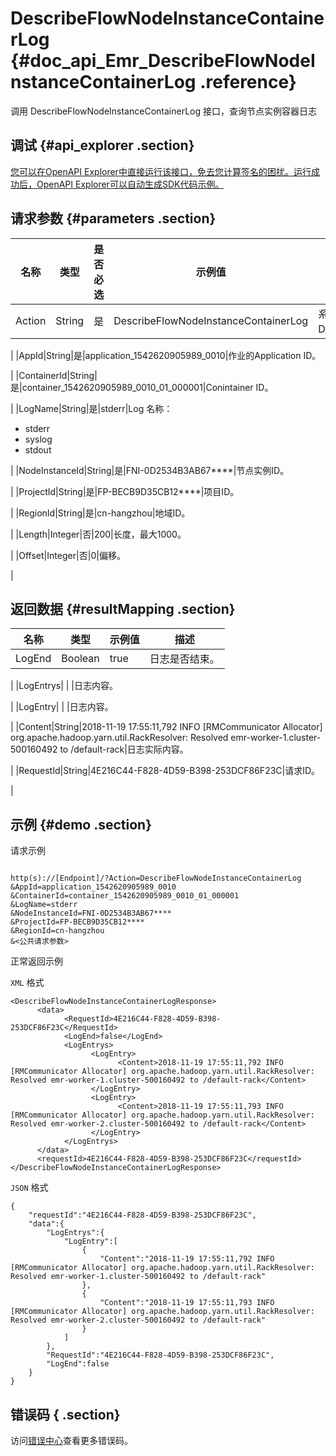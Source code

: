 # DescribeFlowNodeInstanceContainerLog {#doc_api_Emr_DescribeFlowNodeInstanceContainerLog .reference}

调用 DescribeFlowNodeInstanceContainerLog 接口，查询节点实例容器日志

## 调试 {#api_explorer .section}

[您可以在OpenAPI Explorer中直接运行该接口，免去您计算签名的困扰。运行成功后，OpenAPI Explorer可以自动生成SDK代码示例。](https://api.aliyun.com/#product=Emr&api=DescribeFlowNodeInstanceContainerLog&type=RPC&version=2016-04-08)

## 请求参数 {#parameters .section}

|名称|类型|是否必选|示例值|描述|
|--|--|----|---|--|
|Action|String|是|DescribeFlowNodeInstanceContainerLog|系统规定参数。取值：DescribeFlowNodeInstanceContainerLog。

 |
|AppId|String|是|application\_1542620905989\_0010|作业的Application ID。

 |
|ContainerId|String|是|container\_1542620905989\_0010\_01\_000001|Conintainer ID。

 |
|LogName|String|是|stderr|Log 名称：

 -   stderr
-   syslog
-   stdout

 |
|NodeInstanceId|String|是|FNI-0D2534B3AB67\*\*\*\*|节点实例ID。

 |
|ProjectId|String|是|FP-BECB9D35CB12\*\*\*\*|项目ID。

 |
|RegionId|String|是|cn-hangzhou|地域ID。

 |
|Length|Integer|否|200|长度，最大1000。

 |
|Offset|Integer|否|0|偏移。

 |

## 返回数据 {#resultMapping .section}

|名称|类型|示例值|描述|
|--|--|---|--|
|LogEnd|Boolean|true|日志是否结束。

 |
|LogEntrys| | |日志内容。

 |
|LogEntry| | |日志内容。

 |
|Content|String|2018-11-19 17:55:11,792 INFO \[RMCommunicator Allocator\] org.apache.hadoop.yarn.util.RackResolver: Resolved emr-worker-1.cluster-500160492 to /default-rack|日志实际内容。

 |
|RequestId|String|4E216C44-F828-4D59-B398-253DCF86F23C|请求ID。

 |

## 示例 {#demo .section}

请求示例

``` {#request_demo}

http(s)://[Endpoint]/?Action=DescribeFlowNodeInstanceContainerLog
&AppId=application_1542620905989_0010
&ContainerId=container_1542620905989_0010_01_000001
&LogName=stderr
&NodeInstanceId=FNI-0D2534B3AB67****
&ProjectId=FP-BECB9D35CB12****
&RegionId=cn-hangzhou
&<公共请求参数>

```

正常返回示例

`XML` 格式

``` {#xml_return_success_demo}
<DescribeFlowNodeInstanceContainerLogResponse>
	  <data>
		    <RequestId>4E216C44-F828-4D59-B398-253DCF86F23C</RequestId>
		    <LogEnd>false</LogEnd>
		    <LogEntrys>
			      <LogEntry>
				        <Content>2018-11-19 17:55:11,792 INFO [RMCommunicator Allocator] org.apache.hadoop.yarn.util.RackResolver: Resolved emr-worker-1.cluster-500160492 to /default-rack</Content>
			      </LogEntry>
			      <LogEntry>
				        <Content>2018-11-19 17:55:11,793 INFO [RMCommunicator Allocator] org.apache.hadoop.yarn.util.RackResolver: Resolved emr-worker-2.cluster-500160492 to /default-rack</Content>
			      </LogEntry>
		    </LogEntrys>
	  </data>
	  <requestId>4E216C44-F828-4D59-B398-253DCF86F23C</requestId>
</DescribeFlowNodeInstanceContainerLogResponse>
```

`JSON` 格式

``` {#json_return_success_demo}
{
	"requestId":"4E216C44-F828-4D59-B398-253DCF86F23C",
	"data":{
		"LogEntrys":{
			"LogEntry":[
				{
					"Content":"2018-11-19 17:55:11,792 INFO [RMCommunicator Allocator] org.apache.hadoop.yarn.util.RackResolver: Resolved emr-worker-1.cluster-500160492 to /default-rack"
				},
				{
					"Content":"2018-11-19 17:55:11,793 INFO [RMCommunicator Allocator] org.apache.hadoop.yarn.util.RackResolver: Resolved emr-worker-2.cluster-500160492 to /default-rack"
				}
			]
		},
		"RequestId":"4E216C44-F828-4D59-B398-253DCF86F23C",
		"LogEnd":false
	}
}
```

## 错误码 { .section}

访问[错误中心](https://error-center.aliyun.com/status/product/Emr)查看更多错误码。

